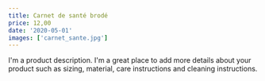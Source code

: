 ```yaml
---
title: Carnet de santé brodé
price: 12,00
date: '2020-05-01'
images: ['carnet_sante.jpg']
---
```


I'm a product description. I'm a great place to add more details about your product such as sizing, material, care instructions and cleaning instructions.
